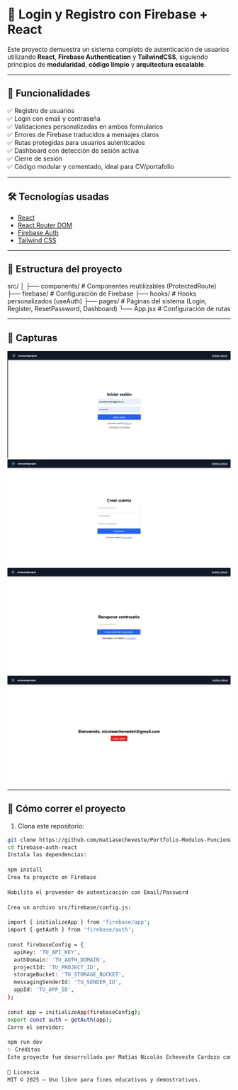 # 🔐 Login y Registro con Firebase + React

Este proyecto demuestra un sistema completo de autenticación de usuarios utilizando **React**, **Firebase Authentication** y **TailwindCSS**, siguiendo principios de **modularidad**, **código limpio** y **arquitectura escalable**.

---

## 🚀 Funcionalidades

✅ Registro de usuarios  
✅ Login con email y contraseña  
✅ Validaciones personalizadas en ambos formularios  
✅ Errores de Firebase traducidos a mensajes claros  
✅ Rutas protegidas para usuarios autenticados  
✅ Dashboard con detección de sesión activa  
✅ Cierre de sesión  
✅ Código modular y comentado, ideal para CV/portafolio

---

## 🛠️ Tecnologías usadas

- [React](https://react.dev/)
- [React Router DOM](https://reactrouter.com/)
- [Firebase Auth](https://firebase.google.com/products/auth)
- [Tailwind CSS](https://tailwindcss.com/)

---

## 📂 Estructura del proyecto

src/
│
├── components/ # Componentes reutilizables (ProtectedRoute)
├── firebase/ # Configuración de Firebase
├── hooks/ # Hooks personalizados (useAuth)
├── pages/ # Páginas del sistema (Login, Register, ResetPassword, Dashboard)
└── App.jsx # Configuración de rutas

---

## 📸 Capturas

![alt text](image.png)
![alt text](image-1.png)
![alt text](image-2.png)
![alt text](image-3.png)

---

## 🔧 Cómo correr el proyecto

1. Clona este repositorio:

```bash
git clone https://github.com/matiasecheveste/Portfolio-Modulos-Funcionales.git
cd firebase-auth-react
Instala las dependencias:

npm install
Crea tu proyecto en Firebase

Habilita el proveedor de autenticación con Email/Password

Crea un archivo src/firebase/config.js:

import { initializeApp } from 'firebase/app';
import { getAuth } from 'firebase/auth';

const firebaseConfig = {
  apiKey: 'TU_API_KEY',
  authDomain: 'TU_AUTH_DOMAIN',
  projectId: 'TU_PROJECT_ID',
  storageBucket: 'TU_STORAGE_BUCKET',
  messagingSenderId: 'TU_SENDER_ID',
  appId: 'TU_APP_ID',
};

const app = initializeApp(firebaseConfig);
export const auth = getAuth(app);
Corre el servidor:

npm run dev
✨ Créditos
Este proyecto fue desarrollado por Matías Nicolás Echeveste Cardozo como parte de su portafolio profesional bajo su firma EchevesteProject.

📄 Licencia
MIT © 2025 – Uso libre para fines educativos y demostrativos.
